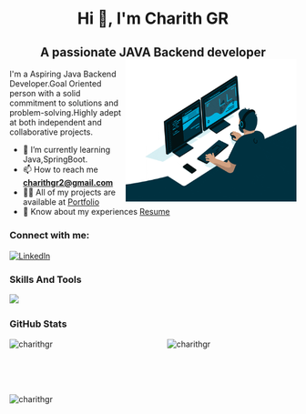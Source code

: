 <h1 align="center">Hi 👋, I'm Charith GR </h1>
<h2 align="center">A passionate JAVA Backend developer<img align="right" src="./gg.gif" alt="charithgr" width="300px" height="250px"/></h2>
 <p>I'm a Aspiring Java Backend Developer.Goal Oriented person with a solid commitment to solutions and problem-solving.Highly adept at both independent and collaborative projects.</p>

 - 🌱 I’m currently learning Java,SpringBoot.
- 📫 How to reach me **charithgr2@gmail.com**
- 👨‍💻 All of my projects are available at <a href="https://charithgr.github.io/">Portfolio</a>
- 📄 Know about my experiences [Resume](https://drive.google.com/file/d/1N6ay1HHQpcaZhcr9DXnqcd5pvNqG706j/view?usp=sharing)

<h3 align="left">Connect with me:</h3>
<p align="left">
<a href="https://linkedin.com/in/charith-g-r-667951243/" target="blank"><img align="center" src="https://camo.githubusercontent.com/f17ba9730c27e5f1230325b94c8b68bbf3115d32650866f6e3d0ade68201beea/68747470733a2f2f696d672e736869656c64732e696f2f62616467652f4c696e6b6564496e2d2532333030373742352e7376673f6c6f676f3d6c696e6b6564696e266c6f676f436f6c6f723d7768697465" alt="Linkedln" height="25" width="75" /></a>
</p>
<h3 align="left">Skills And Tools</h3>
<img src="https://skillicons.dev/icons?i=html,css,js,java,spring,mysql,github,vscode" />
 

<h3 align="left">GitHub Stats</h3>
<p align="left">
<p><img align="left" src="https://github-readme-stats.vercel.app/api/top-langs?username=charithgr&show_icons=true&locale=en&layout=compact" width="45%" alt="charithgr" /></p>

<p>&nbsp;<img align="right" src="https://github-readme-stats.vercel.app/api?username=charithgr&show_icons=true&locale=en"  width="45%" alt="charithgr" /></p>
<br/><br/><br/>
<p><img align="center" src="https://github-readme-streak-stats.herokuapp.com/?user=charithgr&" width="55%" alt="charithgr" /></p>
